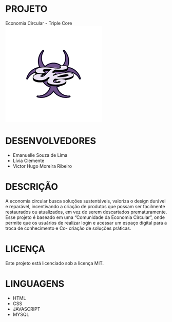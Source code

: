 # PROJETO
Economia Circular - Triple Core
<img src="Views/media/logo1.png" alt="Screenshot" width="300">


# DESENVOLVEDORES
- Emanuelle Souza de Lima
- Lívia Clemente
- Victor Hugo Moreira Ribeiro

# DESCRIÇÃO
A economia circular busca soluções sustentáveis, valoriza o design durável e reparável, incentivando a criação de produtos que possam ser facilmente restaurados ou atualizados, em vez de serem descartados prematuramente. 
Esse projeto é baseado em uma “Comunidade da Economia Circular”, onde permite que os usuários de realizar login e acessar um espaço digital para a troca de conhecimento e Co- criação de soluções práticas. 

# LICENÇA
Este projeto está licenciado sob a licença MIT.

# LINGUAGENS
- HTML
- CSS
- JAVASCRIPT
- MYSQL
